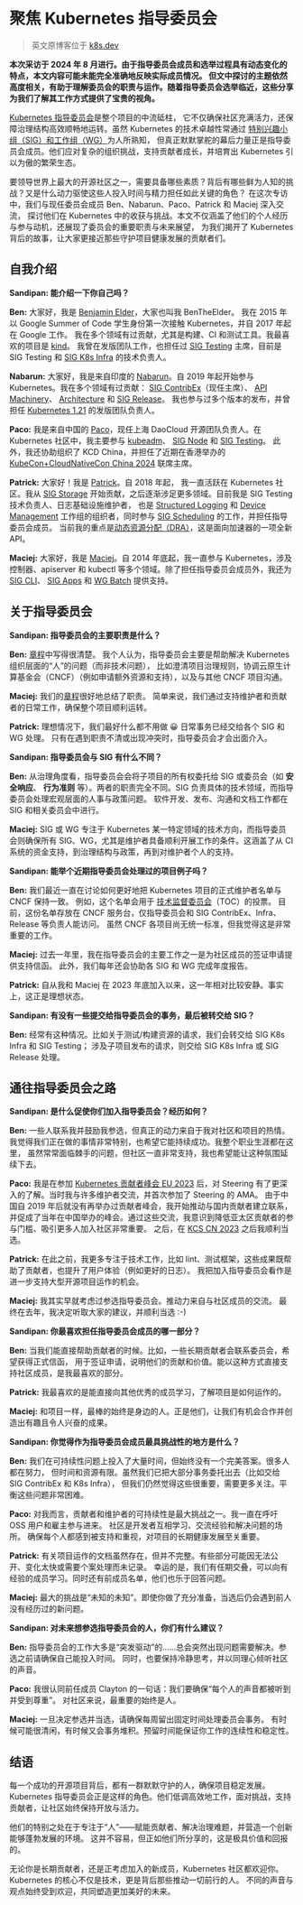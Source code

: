 # 聚焦 Kubernetes 指导委员会

> 英文原博客位于 [k8s.dev](https://www.kubernetes.dev/blog/2025/09/22/k8s-steering-spotlight-2025/)

**本次采访于 2024 年 8 月进行。由于指导委员会成员和选举过程具有动态变化的特点，本文内容可能未能完全准确地反映实际成员情况。
但文中探讨的主题依然高度相关，有助于理解委员会的职责与运作。随着指导委员会选举临近，这些分享为我们了解其工作方式提供了宝贵的视角。**

[Kubernetes 指导委员会](https://github.com/kubernetes/steering)是整个项目的中流砥柱，
它不仅确保社区充满活力，还保障治理结构高效顺畅地运转。虽然 Kubernetes 的技术卓越性常通过
[特别兴趣小组（SIG）和工作组（WG）](https://github.com/kubernetes/community)为人所熟知，
但真正默默掌舵的幕后力量正是指导委员会成员。他们应对复杂的组织挑战，支持贡献者成长，并培育出 Kubernetes 引以为傲的繁荣生态。

要领导世界上最大的开源社区之一，需要具备哪些素质？背后有哪些鲜为人知的挑战？又是什么动力驱使这些人投入时间与精力担任如此关键的角色？
在这次专访中，我们与现任委员会成员 Ben、Nabarun、Paco、Patrick 和 Maciej 深入交流，
探讨他们在 Kubernetes 中的收获与挑战。本文不仅涵盖了他们的个人经历与参与动机，还展现了委员会的重要职责与未来展望，
为我们揭开了 Kubernetes 背后的故事，让大家更接近那些守护项目健康发展的贡献者们。

## 自我介绍

**Sandipan: 能介绍一下你自己吗？**

**Ben:** 大家好，我是 [Benjamin Elder](https://www.linkedin.com/in/bentheelder/)，大家也叫我 BenTheElder。
我在 2015 年以 Google Summer of Code 学生身份第一次接触 Kubernetes，并自 2017 年起在 Google 工作。
我在多个领域有过贡献，尤其是构建、CI 和测试工具。我最喜欢的项目是 [kind](https://kind.sigs.k8s.io/)。
我曾在发版团队工作，也担任过 [SIG Testing](https://github.com/kubernetes/community/blob/master/sig-testing/README.md) 主席，目前是 SIG Testing 和
[SIG K8s Infra](https://github.com/kubernetes/community/blob/master/sig-k8s-infra/README.md) 的技术负责人。

**Nabarun:** 大家好，我是来自印度的 [Nabarun](https://www.linkedin.com/in/palnabarun/)。自 2019
年起开始参与 Kubernetes。我在多个领域有过贡献：
[SIG ContribEx](https://github.com/kubernetes/community/blob/master/sig-k8s-infra/README.md)（现任主席）、
[API Machinery](https://github.com/kubernetes/community/blob/master/sig-k8s-infra/README.md)、
[Architecture](https://github.com/kubernetes/community/blob/master/sig-architecture/README.md) 和
[SIG Release](https://github.com/kubernetes/community/blob/master/sig-release/README.md)。
我也参与过多个版本的发布，并曾担任
[Kubernetes 1.21](https://kubernetes.io/blog/2021/04/08/kubernetes-1-21-release-announcement/)
的发版团队负责人。

**Paco:** 我是来自中国的 [Paco](https://www.linkedin.com/in/pacoxu2020/)，现任上海 DaoCloud
开源团队负责人。在 Kubernetes 社区中，我主要参与
[kubeadm](https://kubernetes.io/docs/reference/setup-tools/kubeadm/)、
[SIG Node](https://github.com/kubernetes/community/blob/master/sig-node/README.md) 和
[SIG Testing](https://github.com/kubernetes/community/blob/master/sig-testing/README.md)。
此外，我还协助组织了 KCD China，并担任了近期在香港举办的
[KubeCon+CloudNativeCon China 2024](https://events.linuxfoundation.org/kubecon-cloudnativecon-open-source-summit-ai-dev-china/) 联席主席。

**Patrick:** 大家好！我是 [Patrick](https://www.linkedin.com/in/patrickohly/)。自 2018 年起，
我一直活跃在 Kubernetes 社区。我从
[SIG Storage](https://github.com/kubernetes/community/blob/master/sig-storage/README.md)
开始贡献，之后逐渐涉足更多领域。目前我是 SIG Testing 技术负责人、日志基础设施维护者，
也是 [Structured Logging](https://github.com/kubernetes/community/tree/master/wg-structured-logging) 和
[Device Management](https://github.com/kubernetes/community/tree/master/wg-device-management)
工作组的组织者，同时参与 [SIG Scheduling](https://github.com/kubernetes/community/blob/master/sig-scheduling/README.md) 的工作，并担任指导委员会成员。
当前我的重点是[动态资源分配（DRA）](https://kubernetes.io/docs/concepts/scheduling-eviction/dynamic-resource-allocation/)，这是面向加速器的一项全新 API。

**Maciej:** 大家好，我是 [Maciej](https://www.linkedin.com/in/maciejszulik/)。自 2014 年底起，我一直参与 Kubernetes，涉及控制器、apiserver 和 kubectl 等多个领域。除了担任指导委员会成员外，我还为
[SIG CLI](https://github.com/kubernetes/community/blob/master/sig-cli/README.md)、
[SIG Apps](https://github.com/kubernetes/community/blob/master/sig-apps/README.md) 和
[WG Batch](https://github.com/kubernetes/community/blob/master/wg-batch/README.md) 提供支持。

## 关于指导委员会

**Sandipan: 指导委员会的主要职责是什么？**

**Ben:** [章程](https://github.com/kubernetes/steering/blob/main/charter.md#direct-responsibilities-of-the-steering-committee)中写得很清楚。
我个人认为，指导委员会主要是帮助解决 Kubernetes 组织层面的“人”的问题（而非技术问题），
比如澄清项目治理规则，协调云原生计算基金会（CNCF）（例如申请额外资源和支持），以及与其他 CNCF 项目沟通。

**Maciej:** 我们的[章程](https://github.com/kubernetes/steering/blob/main/charter.md#direct-responsibilities-of-the-steering-committee)很好地总结了职责。
简单来说，我们通过支持维护者和贡献者的日常工作，确保整个项目顺利运转。

**Patrick:** 理想情况下，我们最好什么都不用做 😀 日常事务已经交给各个 SIG 和 WG 处理。
只有在遇到职责不清或出现冲突时，指导委员会才会出面介入。

**Sandipan: 指导委员会与 SIG 有什么不同？**

**Ben:** 从治理角度看，指导委员会会将子项目的所有权委托给 SIG 或委员会（如 **安全响应**、
**行为准则** 等）。两者的职责完全不同。SIG 负责具体的技术领域，而指导委员会处理宏观层面的人事与政策问题。
软件开发、发布、沟通和文档工作都在 SIG 和相关委员会中进行。

**Maciej:** SIG 或 WG 专注于 Kubernetes 某一特定领域的技术方向，而指导委员会则确保所有
SIG、WG，尤其是维护者具备顺利开展工作的条件。这涵盖了从 CI 系统的资金支持，到治理结构与政策，再到对维护者个人的支持。

**Sandipan: 能举个近期指导委员会处理过的项目例子吗？**

**Ben:** 我们最近一直在讨论如何更好地把 Kubernetes 项目的正式维护者名单与 CNCF 保持一致。
例如，这个名单会用于 [技术监督委员会](https://www.cncf.io/people/technical-oversight-committee/)（TOC）的投票。
目前，这份名单存放在 CNCF 服务台，仅指导委员会和 SIG ContribEx、Infra、Release 等负责人能访问。
虽然 CNCF 各项目尚无统一标准，但我觉得这是非常重要的工作。

**Maciej:** 过去一年里，我在指导委员会的主要工作之一是为社区成员的签证申请提供支持信函。
此外，我们每年还会协助各 SIG 和 WG 完成年度报告。

**Patrick:** 自从我和 Maciej 在 2023 年底加入以来，这一年相对比较安静。事实上，这正是理想状态。

**Sandipan: 有没有一些提交给指导委员会的事务，最后被转交给 SIG？**

**Ben:** 经常有这种情况。比如关于测试/构建资源的请求，我们会转交给 SIG K8s Infra 和 SIG Testing；
涉及子项目发布的请求，则交给 SIG K8s Infra 或 SIG Release 处理。

## 通往指导委员会之路

**Sandipan: 是什么促使你们加入指导委员会？经历如何？**

**Ben:** 一些人联系我并鼓励我参选，但真正的动力来自于我对社区和项目的热情。
我觉得我们正在做的事情非常特别，也希望它能持续成功。我整个职业生涯都在这里，
虽然常常面临棘手的问题，但社区一直非常支持，我也希望能让这种氛围延续下去。

**Paco:** 我是在参加 [Kubernetes 贡献者峰会 EU 2023](https://www.kubernetes.dev/events/2023/kcseu/)
后，对 Steering 有了更深入的了解。当时我与许多维护者交流，并首次参加了 Steering 的 AMA。
由于中国自 2019 年后就没有再举办过贡献者峰会，我开始推动与国内贡献者建立联系，
并促成了当年在中国举办的峰会。通过这些交流，我意识到降低亚太区贡献者的参与门槛、吸引更多人加入社区非常重要。
之后，在 [KCS CN 2023](https://www.kubernetes.dev/events/2023/kcscn/) 之后我顺利当选。

**Patrick:** 在此之前，我更多专注于技术工作，比如 lint、测试框架，这些成果既帮助了贡献者，也提升了用户体验（例如更好的日志）。
我把加入指导委员会看作是进一步支持大型开源项目运作的机会。

**Maciej:** 我其实早就考虑过参选指导委员会。推动力来自与社区成员的交流。
最终在去年，我决定听取大家的建议，并顺利当选 :-)

**Sandipan: 你最喜欢担任指导委员会成员的哪一部分？**

**Ben:** 当我们能直接帮助贡献者的时候。比如，一些长期贡献者会联系委员会，希望获得正式信函，
用于签证申请，说明他们的贡献和价值。能以这种方式直接支持社区成员，是我最喜欢的部分。

**Patrick:** 我最喜欢的是能直接向其他优秀的成员学习，了解项目是如何运作的。

**Maciej:** 和项目一样，最棒的始终是身边的人。正是他们，让我们有机会合作并创造出有趣且令人兴奋的成果。

**Sandipan: 你觉得作为指导委员会成员最具挑战性的地方是什么？**

**Ben:** 我们在可持续性问题上投入了大量时间，但始终没有一个完美答案。很多人都在努力，
但时间和资源有限。虽然我们已把大部分事务委托出去（比如交给 SIG ContribEx 和 K8s Infra），
但我们仍然觉得这些很重要，需要更多关注。平衡这些问题非常困难。

**Paco:** 对我而言，贡献者和维护者的可持续性是最大挑战之一。我一直在呼吁 OSS 用户和雇主参与进来。
社区是开发者互相学习、交流经验和解决问题的场所。
确保每个人都感到被支持和重视，对项目的长期健康发展至关重要。

**Patrick:** 有关项目运作的文档虽然存在，但并不完整。有些部分可能因无法公开、变化太快或需要个案处理而未记录。
幸运的是，我们有任期交叠，可以向有经验的成员学习。同时还有前成员名单，他们也乐于回答问题。

**Maciej:** 最大的挑战是“未知的未知”。即使你做了充分准备，当选后仍会遇到前人没有经历过的新问题。

**Sandipan: 对未来想参选指导委员会的人，你们有什么建议？**

**Ben:** 指导委员会的工作大多是“突发驱动”的……总会突然出现问题需要解决。参选之前请确保自己能投入时间。
同时，也要保持冷静思考，并以同理心倾听社区的声音。

**Paco:** 我很认同前任成员 Clayton 的一句话：我们要确保“每个人的声音都被听到并受到尊重”。
对社区来说，最重要的始终是人。

**Maciej:** 一旦决定参选并当选，请确保每周留出固定时间处理委员会事务。
有时候可能很清闲，有时候又会事务堆积。预留时间能保证你工作的连续性和稳定性。

## 结语

每一个成功的开源项目背后，都有一群默默守护的人，确保项目稳定发展。
Kubernetes 指导委员会正是这样的角色。他们低调高效地工作，面对挑战，支持贡献者，让社区始终保持开放与活力。

他们的特别之处在于专注于“人”——赋能贡献者、解决治理难题，并营造一个创新能够蓬勃发展的环境。
这并不容易，但正如他们所分享的，这是极具价值和回报的。

无论你是长期贡献者，还是正考虑加入的新成员，Kubernetes 社区都欢迎你。
Kubernetes 的核心不仅是技术，更是背后那些推动一切前行的人。
不同的声音与观点始终受到欢迎，共同塑造更加美好的未来。
